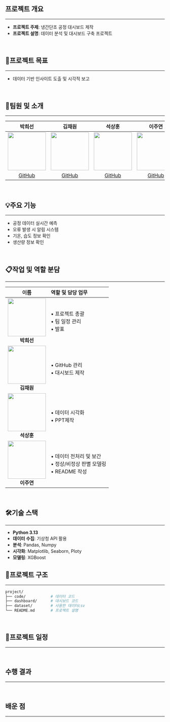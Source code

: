 ## 프로젝트 개요
---
 - **프로젝트 주제**: 냉간단조 공정 대시보드 제작
 - **프로젝트 설명**: 데이터 분석 및 대시보드 구축 프로젝트

<br>

## 🎯프로젝트 목표
---
 - 데이터 기반 인사이트 도출 및 시각적 보고

<br>

## 👥팀원 및 소개
---
| 박희선 | 김채원 | 석상훈 | 이주연 |
|:--:|:--:|:--:|:--:|
| <img src="https://your-image-url1.png" width="120"/> | <img src="https://your-image-url2.png" width="120"/> | <img src="https://your-image-url3.png" width="120"/> | <img src="https://your-image-url4.png" width="120"/> |
| [GitHub](https://github.com/username1) | [GitHub](https://github.com/username2) | [GitHub](https://github.com/username3) | [GitHub](https://github.com/username4) |

<br>

## 💡주요 기능
---
 - 공정 데이터 실시간 예측
 - 오류 발생 시 알림 시스템
 - 기온, 습도 정보 확인
 - 생산량 정보 확인

<br>

## 📋작업 및 역할 분담
---
| 이름 | 역할 및 담당 업무 |
|:---:|:---|
| <img src="https://raw.githubusercontent.com/username/projectname/main/assets/ldg.png" width="120"/> <br> **박희선** | • 프로젝트 총괄<br>• 팀 일정 관리<br>• 발표 |
| <img src="https://raw.githubusercontent.com/username/projectname/main/assets/sys.png" width="120"/> <br> **김채원** | • GitHub 관리<br>• 대시보드 제작 |
| <img src="https://raw.githubusercontent.com/username/projectname/main/assets/kny.png" width="120"/> <br> **석상훈** | • 데이터 시각화<br>• PPT제작 |
| <img src="https://raw.githubusercontent.com/username/projectname/main/assets/lsj.png" width="120"/> <br> **이주연** | • 데이터 전처리 및 보간<br>• 정상/비정상 판별 모델링<br>• README 작성 |

<br>

## 🛠기술 스택
---
 - **Python 3.13**
 - **데이터 수집**: 기상청 API 활용
 - **분석**: Pandas, Numpy
 - **시각화**: Matplotlib, Seaborn, Ploty
 - **모델링**: XGBoost

## 📁프로젝트 구조
---
```bash
project/
├── code/           # 데이터 코드
├── dashboard/      # 대시보드 코드
├── dataset/        # 사용한 데이터csv
└── README.md       # 프로젝트 설명
```

<br>

## 📅프로젝트 일정
---


<br>

## 수행 결과
---

<br>

## 배운 점
---

